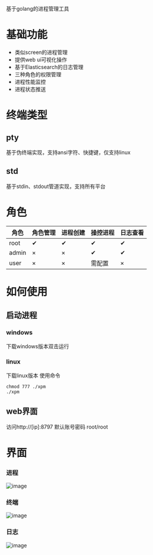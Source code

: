 基于golang的进程管理工具

# 基础功能
- 类似screen的进程管理
- 提供web ui可视化操作
- 基于Elasticsearch的日志管理
- 三种角色的权限管理
- 进程性能监控
- 进程状态推送

# 终端类型
## pty 
基于伪终端实现，支持ansi字符、快捷键，仅支持linux
## std
基于stdin、stdout管道实现，支持所有平台

# 角色

| 角色  | 角色管理 | 进程创建 | 操控进程 | 日志查看 |
| ----- | -------- | -------- | -------- | ---- |
| root  | ✔        | ✔        | ✔        | ✔    |
| admin | ×        | ×        | ✔        | ✔    |
| user  | ×        | ×        | 需配置   | ×    |


# 如何使用
## 启动进程
### windows
下载windows版本双击运行
### linux
下载linux版本
使用命令
```
chmod 777 ./xpm
./xpm
```
## web界面
访问http://[ip]:8797
默认账号密码 root/root

# 界面
### 进程
![image](https://github.com/lzh-1625/x_process_manager/assets/59822923/50f31b99-41d4-4d8c-88fe-20c978385155)

### 终端
![image](https://github.com/lzh-1625/x_process_manager/assets/59822923/63eb6bec-353f-4d12-a1d9-95d89fccdac3)

### 日志
![image](https://github.com/lzh-1625/x_process_manager/assets/59822923/6af8e228-7709-45c5-aba8-4b61dc825026)
